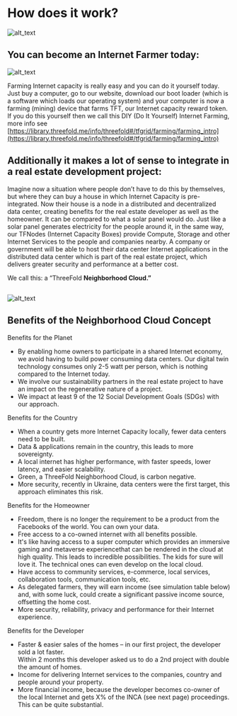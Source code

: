 # How does it work?
![alt_text](img/centralized_servers_solution.png )



## You can become an Internet Farmer today:


![alt_text](img/node_guide.png )


Farming Internet capacity is really easy and you can do it yourself today. Just buy a computer, go to our website, download our boot loader (which is a software which loads our operating system) and your computer is now a farming (mining) device that farms TFT, our Internet capacity reward token. If you do this yourself then we call this DIY (Do It Yourself) Internet Farming, more info see [https://library.threefold.me/info/threefold#/tfgrid/farming/farming_intro](https://library.threefold.me/info/threefold#/tfgrid/farming/farming_intro) 


## Additionally it makes a lot of sense to integrate in a real estate development project:

Imagine now a situation where people don’t have to do this by themselves, but where they can buy a house in which Internet Capacity is pre-integrated.  Now their house is a node in a distributed and decentralized data center, creating benefits for the real estate developer as well as the homeowner. It can be compared to what a solar panel would do. Just like a solar panel generates electricity for the people around it, in the same way, our TFNodes (Internet Capacity Boxes) provide Compute, Storage and other Internet Services to the people and companies nearby. A company or government will be able to host their data center Internet applications in the distributed data center which is part of the real estate project, which delivers greater security and performance at a better cost. 

We call this: a “ThreeFold **Neighborhood Cloud.”**


## 
![alt_text](img/community_driven.png )



## Benefits of the Neighborhood Cloud Concept

Benefits for the Planet



* By enabling home owners to participate in a shared Internet economy, we avoid having to build power consuming data centers. Our digital twin technology consumes only 2-5 watt per person, which is nothing compared to the Internet today.
* We involve our sustainability partners in the real estate project to have an impact on the regenerative nature of a project.
* We impact at least 9 of the 12 Social Development Goals (SDGs)  with our approach.

Benefits for the Country



* When a country gets more Internet Capacity locally, fewer data centers need to be built.
* Data & applications remain in the country, this leads to more sovereignty.
* A local internet has higher performance, with faster speeds, lower latency, and easier scalability.
* Green, a ThreeFold Neighborhood Cloud, is carbon negative.
* More security, recently in Ukraine, data centers were the first target, this approach eliminates this risk.

Benefits for the Homeowner



* Freedom, there is no longer the requirement to be a product from the Facebooks of the world. You can own your data.
* Free access to a co-owned internet with all benefits possible.
* It's like having access to a super computer which provides an immersive gaming and metaverse experiencethat can be rendered in the cloud at high quality. This leads to incredible possibilities. The kids for sure will love it. The technical ones can even develop on the local cloud.
* Have access to community services, e-commerce, local services, collaboration tools, communication tools, etc.
* As delegated farmers, they will earn income (see simulation table below) and, with some luck, could create a significant passive income source, offsetting the home cost.
* More security, reliability, privacy and performance for their Internet experience.

Benefits for the Developer



* Faster & easier sales of the homes – in our first project, the developer sold a lot faster.  \
Within 2 months this developer asked us to do a 2nd project with double the amount of homes.
* Income for delivering Internet services to the companies, country and people around your property. 
* More financial income, because the developer becomes co-owner of the local Internet and gets X% of the INCA (see next page) proceedings. This can be quite substantial.
